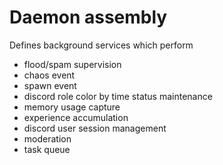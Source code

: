 # Daemon assembly #

Defines background services which perform

- flood/spam supervision
- chaos event
- spawn event
- discord role color by time status maintenance
- memory usage capture
- experience accumulation
- discord user session management
- moderation
- task queue
